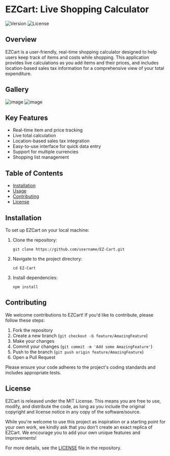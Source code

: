 # EZCart: Live Shopping Calculator

![Version](https://img.shields.io/badge/version-1.0.0-blue.svg)
![License](https://img.shields.io/badge/license-MIT-green.svg)

## Overview

EZCart is a user-friendly, real-time shopping calculator designed to help users keep track of items and costs while shopping. This application provides live calculations as you add items and their prices, and includes location-based sales tax information for a comprehensive view of your total expenditure.

## Gallery
![image](https://github.com/user-attachments/assets/8dc5a842-f984-4ad1-a121-2c67e11c8bb7)
![image](https://github.com/user-attachments/assets/0d274214-ab8c-46ca-a499-42c1700a8b26)


## Key Features

- Real-time item and price tracking
- Live total calculation
- Location-based sales tax integration
- Easy-to-use interface for quick data entry
- Support for multiple currencies
- Shopping list management

## Table of Contents

- [Installation](#installation)
- [Usage](#usage)
- [Contributing](#contributing)
- [License](#license)

## Installation

To set up EZCart on your local machine:

1. Clone the repository:
   ```
   git clone https://github.com/username/EZ-Cart.git
   ```
2. Navigate to the project directory:
   ```
   cd EZ-Cart
   ```
3. Install dependencies:
   ```
   npm install
   ```

## Contributing

We welcome contributions to EZCart! If you'd like to contribute, please follow these steps:

1. Fork the repository
2. Create a new branch (`git checkout -b feature/AmazingFeature`)
3. Make your changes
4. Commit your changes (`git commit -m 'Add some AmazingFeature'`)
5. Push to the branch (`git push origin feature/AmazingFeature`)
6. Open a Pull Request

Please ensure your code adheres to the project's coding standards and includes appropriate tests.

## License

EZCart is released under the MIT License. This means you are free to use, modify, and distribute the code, as long as you include the original copyright and license notice in any copy of the software/source.

While you're welcome to use this project as inspiration or a starting point for your own work, we kindly ask that you don't create an exact replica of EZCart. We encourage you to add your own unique features and improvements!

For more details, see the [LICENSE](LICENSE) file in the repository.
